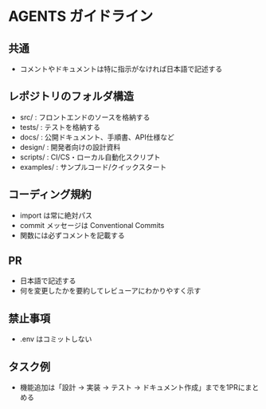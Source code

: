 # AGENTS ガイドライン

## 共通

- コメントやドキュメントは特に指示がなければ日本語で記述する

## レポジトリのフォルダ構造

- src/ : フロントエンドのソースを格納する
- tests/ : テストを格納する
- docs/ : 公開ドキュメント、手順書、API仕様など
- design/ : 開発者向けの設計資料
- scripts/ : CI/CS・ローカル自動化スクリプト
- examples/ : サンプルコード/クイックスタート

## コーディング規約

- import は常に絶対パス
- commit メッセージは Conventional Commits
- 関数には必ずコメントを記載する

## PR

- 日本語で記述する
- 何を変更したかを要約してレビューアにわかりやすく示す

## 禁止事項

- .env はコミットしない

## タスク例

- 機能追加は「設計 -> 実装 -> テスト -> ドキュメント作成」までを1PRにまとめる
